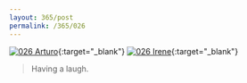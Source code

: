 ```yaml
---
layout: 365/post
permalink: /365/026
---
```


[![026 Arturo](https://c1.staticflickr.com/1/378/19802409311_e6ef3cfc16_c.jpg)](https://www.flickr.com/photos/131440297@N08/19802409311/){:target="_blank"}
[![026 Irene](https://c2.staticflickr.com/4/3724/19794291422_56f8e3cab6_c.jpg)](https://www.flickr.com/photos/25124902@N04/19794291422/){:target="_blank"}


>

> Having a laugh.
